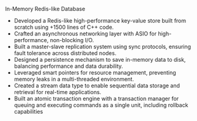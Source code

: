 In-Memory Redis-like Database 

* Developed a Redis-like high-performance key-value store built from scratch using +1500 lines of C++ code.
* Crafted an asynchronous networking layer with ASIO for high-performance, non-blocking I/O.
* Built a master-slave replication system using sync protocols, ensuring fault tolerance across distributed nodes.
* Designed a persistence mechanism to save in-memory data to disk, balancing performance and data durability.
* Leveraged smart pointers for resource management, preventing memory leaks in a multi-threaded environment.
* Created a stream data type to enable sequential data storage and retrieval for real-time applications.
* Built an atomic transaction engine with a transaction manager for queuing and executing commands as a single
unit, including rollback capabilities
